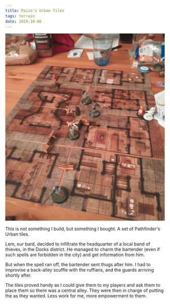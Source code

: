 ```yaml
---
title: Paizo's Urban Tiles
tags: terrain
date: 2019-10-06
---
```


![image-20200722112442036](image-20200722112442036.png)

This is not something I build, but something I bought. A set of Pathfinder's Urban tiles.

Lem, our bard, decided to infiltrate the headquarter of a local band of thieves, in the Docks district. He managed to charm the bartender (even if such spells are forbidden in the city) and get information from him.

But when the spell ran off, the bartender sent thugs after him. I had to improvise a back-alley scuffle with the ruffians, and the guards arriving shortly after. 

The tiles proved handy as I could give them to my players and ask them to place them so there was a central alley. They were then in charge of putting the as they wanted. Less work for me, more empowerment to them.
